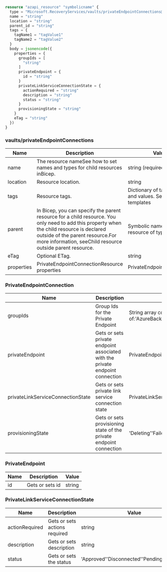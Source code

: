 ```terraform
resource "azapi_resource" "symbolicname" {
  type = "Microsoft.RecoveryServices/vaults/privateEndpointConnections@2023-01-01"
  name = "string"
  location = "string"
  parent_id = "string"
  tags = {
    tagName1 = "tagValue1"
    tagName2 = "tagValue2"
  }
  body = jsonencode({
    properties = {
      groupIds = [
        "string"
      ]
      privateEndpoint = {
        id = "string"
      }
      privateLinkServiceConnectionState = {
        actionRequired = "string"
        description = "string"
        status = "string"
      }
      provisioningState = "string"
    }
    eTag = "string"
  })
}

```

### vaults/privateEndpointConnections

| Name | Description | Value |
|-|-|-|
| name | The resource nameSee how to set names and types for child resources inBicep. | string (required) |
| location | Resource location. | string |
| tags | Resource tags. | Dictionary of tag names and values. SeeTags in templates |
| parent | In Bicep, you can specify the parent resource for a child resource. You only need to add this property when the child resource is declared outside of the parent resource.For more information, seeChild resource outside parent resource. | Symbolic name for resource of type:vaults |
| eTag | Optional ETag. | string |
| properties | PrivateEndpointConnectionResource properties | PrivateEndpointConnection |


### PrivateEndpointConnection

| Name | Description | Value |
|-|-|-|
| groupIds | Group Ids for the Private Endpoint | String array containing any of:'AzureBackup''AzureBackup_secondary''AzureSiteRecovery' |
| privateEndpoint | Gets or sets private endpoint associated with the private endpoint connection | PrivateEndpoint |
| privateLinkServiceConnectionState | Gets or sets private link service connection state | PrivateLinkServiceConnectionState |
| provisioningState | Gets or sets provisioning state of the private endpoint connection | 'Deleting''Failed''Pending''Succeeded' |


### PrivateEndpoint

| Name | Description | Value |
|-|-|-|
| id | Gets or sets id | string |


### PrivateLinkServiceConnectionState

| Name | Description | Value |
|-|-|-|
| actionRequired | Gets or sets actions required | string |
| description | Gets or sets description | string |
| status | Gets or sets the status | 'Approved''Disconnected''Pending''Rejected' |


